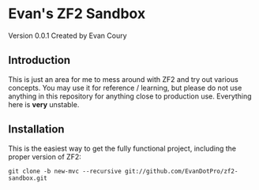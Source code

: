 Evan's ZF2 Sandbox
==================
Version 0.0.1 Created by Evan Coury

Introduction
------------
This is just an area for me to mess around with ZF2 and try out various
concepts. You may use it for reference / learning, but please do not use
anything in this repository for anything close to production use. Everything
here is **very** unstable.

Installation
------------
This is the easiest way to get the fully functional project, including the proper 
version of ZF2:

    git clone -b new-mvc --recursive git://github.com/EvanDotPro/zf2-sandbox.git
